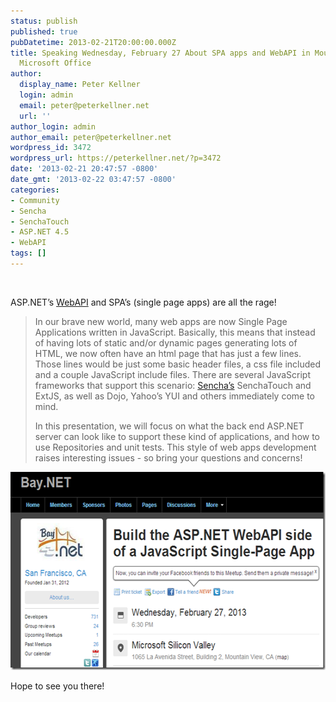 ```yaml
---
status: publish
published: true
pubDatetime: 2013-02-21T20:00:00.000Z
title: Speaking Wednesday, February 27 About SPA apps and WebAPI in Mountain View
  Microsoft Office
author:
  display_name: Peter Kellner
  login: admin
  email: peter@peterkellner.net
  url: ''
author_login: admin
author_email: peter@peterkellner.net
wordpress_id: 3472
wordpress_url: https://peterkellner.net/?p=3472
date: '2013-02-21 20:47:57 -0800'
date_gmt: '2013-02-22 03:47:57 -0800'
categories:
- Community
- Sencha
- SenchaTouch
- ASP.NET 4.5
- WebAPI
tags: []
---
```

<p>&#160;</p>
<p>ASP.NET’s <a href="http://www.asp.net/web-api">WebAPI</a> and SPA’s (single page apps) are all the rage!</p>
<blockquote><p>In our brave new world, many web apps are now Single Page Applications written in JavaScript. Basically, this means that instead of having lots of static and/or dynamic pages generating lots of HTML, we now often have an html page that has just a few lines. Those lines would be just some basic header files, a css file included and a couple JavaScript include files. There are several JavaScript frameworks that support this scenario: <a href="http://www.sencha.com/">Sencha’s</a> SenchaTouch and ExtJS, as well as Dojo, Yahoo’s YUI and others immediately come to mind.</p>
<p>In this presentation, we will focus on what the back end ASP.NET server can look like to support these kind of applications, and how to use Repositories and unit tests. This style of web apps development raises interesting issues - so bring your questions and concerns!</p>
</blockquote>
<p><a href="http://www.meetup.com/BayNET/events/105034092/"><img title="image" style="border-left-width: 0px; border-right-width: 0px; border-bottom-width: 0px; display: inline; border-top-width: 0px" border="0" alt="image" src="/wp/wp-content/uploads/2013/02/image20.png" width="555" height="317" /></a> </p>
<p>Hope to see you there!</p>
